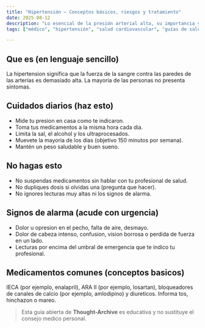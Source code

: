 ```yaml
---
title: "Hipertensión — Conceptos básicos, riesgos y tratamiento"
date: 2025-08-12
description: "Lo esencial de la presión arterial alta, su importancia y cómo controlarla."
tags: ["médico", "hipertensión", "salud cardiovascular", "guías de salud"]

---
```


## Que es (en lenguaje sencillo)
La hipertension significa que la fuerza de la sangre contra las paredes de las arterias es demasiado alta. La mayoria de las personas no presenta sintomas.

## Cuidados diarios (haz esto)
- Mide tu presion en casa como te indicaron.
- Toma tus medicamentos a la misma hora cada dia.
- Limita la sal, el alcohol y los ultraprocesados.
- Muevete la mayoria de los dias (objetivo 150 minutos por semana).
- Mantén un peso saludable y buen sueno.

## No hagas esto
- No suspendas medicamentos sin hablar con tu profesional de salud.
- No dupliques dosis si olvidas una (pregunta que hacer).
- No ignores lecturas muy altas ni los signos de alarma.

## Signos de alarma (acude con urgencia)
- Dolor u opresion en el pecho, falta de aire, desmayo.
- Dolor de cabeza intenso, confusion, vision borrosa o perdida de fuerza en un lado.
- Lecturas por encima del umbral de emergencia que te indico tu profesional.

## Medicamentos comunes (conceptos basicos)
IECA (por ejemplo, enalapril), ARA II (por ejemplo, losartan), bloqueadores de canales de calcio (por ejemplo, amlodipino) y diureticos. Informa tos, hinchazon o mareo.

> Esta guia abierta de **Thought-Archive** es educativa y no sustituye el consejo medico personal.




